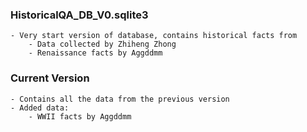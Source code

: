 ### HistoricalQA_DB_V0.sqlite3
    - Very start version of database, contains historical facts from
        - Data collected by Zhiheng Zhong
        - Renaissance facts by Aggddmm
### Current Version
    - Contains all the data from the previous version
    - Added data:
        - WWII facts by Aggddmm
